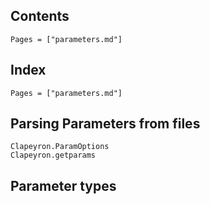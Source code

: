 ## Contents

```@contents
Pages = ["parameters.md"]
```

## Index

```@index
Pages = ["parameters.md"]
```

## Parsing Parameters from files
```@docs
Clapeyron.ParamOptions
Clapeyron.getparams
```
## Parameter types